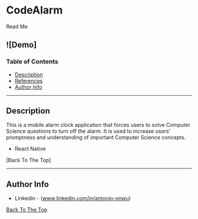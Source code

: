 # CodeAlarm
Read Me 


![Demo]
---

### Table of Contents


- [Description](#description)
- [References](#references)
- [Author Info](#author-info)

---

## Description

This is a mobile alarm clock application that forces users to solve Computer Science questions to turn off the alarm. It is used to increase users' promptness and understanding of important Computer Science concepts.

- React Native

[Back To The Top] 


---

## Author Info

- Linkedin - (www.linkedin.com/in/antonio-onwu)

[Back To The Top](#read-me-template)

